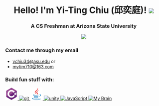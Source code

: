

<h1 align="center"> Hello! I'm Yi-Ting Chiu (邱奕庭)! <img src="https://raw.githubusercontent.com/MartinHeinz/MartinHeinz/master/wave.gif" width="30px"></h1>
<h3 align="center">A CS Freshman at Arizona State University</h3>

<p align="center">
<a href="https://www.linkedin.com/in/yi-ting-chiu/"><img src="https://img.shields.io/badge/LinkedIn-blue?style=flat&logo=linkedin&labelColor=blue"></a>
</p>

### Contact me through my email

- ychiu34@asu.edu or
- mytim710@163.com

### Build fun stuff with:
<p align="left"> 
  <a href="https://www.w3schools.com/cs/" target="_blank"> <img src="https://raw.githubusercontent.com/devicons/devicon/master/icons/csharp/csharp-original.svg" alt="csharp" width="40" height="40"/> </a> 
  <a href="https://git-scm.com/" target="_blank"> <img src="https://www.vectorlogo.zone/logos/git-scm/git-scm-icon.svg" alt="git" width="40" height="40"/> </a>
  <a href="https://www.java.com" target="_blank"> <img src="https://raw.githubusercontent.com/devicons/devicon/master/icons/java/java-original.svg" alt="java" width="40" height="40"/> </a> 
  <a href="https://unity.com/" target="_blank"> <img src="https://www.vectorlogo.zone/logos/unity3d/unity3d-icon.svg" alt="unity" width="40" height="40"/> </a>
  <a href="https://www.javascript.com/"> <img src="https://cdn.jsdelivr.net/gh/devicons/devicon/icons/javascript/javascript-original.svg" alt="JavaScript" width="40" height="40" /> </a>
  <a href="https://github.com/t41372#build-fun-stuff-with" title ="My Brain"><img src="http://pngimg.com/uploads/brain/brain_PNG15.png" alt="My Brain" width="40" height="40"/></a>
  
  </p>
